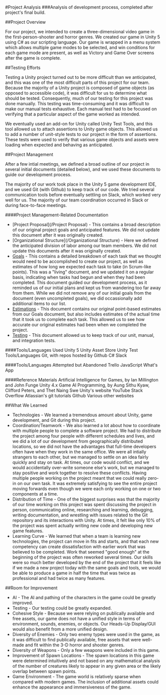 #Project Analysis
###Analysis of development process, completed after project's final build.

##Project Overview

For our project, we intended to create a three-dimensional video game in the first-person-shooter and horror genres. We created our game in Unity 5 using C# as our scripting language. Our game is wrapped in a menu system which allows multiple game modes to be selected, and win conditions for each game mode are present, as well as Victory and Game Over screens after the game is complete.

##Testing Efforts

Testing a Unity project turned out to be more difficult than we anticipated, and this was one of the most difficult parts of this project for our team. Because the majority of a Unity project is composed of game objects (as opposed to accessible code), it was difficult for us to determine what should be tested. Consequently, much of our testing for this project was done manually. This testing was time-consuming and it was difficult to make our manual tests exhaustive. Each manual test had to be focused on verifying that a particular aspect of the game worked as intended.

We eventually used an add-on for Unity called Unity Test Tools, and this tool allowed us to attach assertions to Unity game objects. This allowed us to add a number of unit-style tests to our project in the form of assertions. These tests were used to verify that various game objects and assets were loading when expected and behaving as anticipated.

##Project Management 

After a few intial meetings, we defined a broad outline of our project in several initial documents (detailed below), and we used these documents to guide our development process.

The majority of our work took place in the Unity 5 game development IDE, and we used Git (with Github) to keep track of our code. We tried several communication tools before eventually settling on Slack, which worked very well for us. The majority of our team coordination occurred in Slack or during face-to-face meetings.

####Project Management-Related Documentation

* [Project Proposal](/Project Proposal) - This contains a broad description of our original project goals and anticipated features. We did not update this document after it was originally created.
* [Organizational Structure](/Organizational Structure) - Here we defined the anticipated division of labor among our team members. We did not update this documents after it was originally created.
* [Goals](/Goals) - This contains a detailed breakdown of each task that we thought would need to be accomplished to create our project, as well as estimates of how long we expected each task to take (in Scrum-like points). This was a "living" document, and we updated it on a regular basis, indicating when tasks had begun and when they had been completed. This document guided our development process, as it reminded us of our initial plans and kept us from wandering too far away from them. While we did not remove any of our initial goals from the document (even uncompleted goals), we did occassionally add additional items to our list.
* [Estimations](/Estimations) - This document contains our original point-based estimates from our Goals document, but also includes estimates of the actual time that it took us to complete each task. This allowed us to see how accurate our original estimates had been when we completed the project.
* [Testing](/Estimations)  - This document allowed us to keep track of our unit, manual, and integration tests.

####Tools/Languages Used
Unity 5
Unity Asset Store
Unity Test Tools/Languages
Git, with repos hosted by Github
C#
Slack

####Tools/Languages Attempted but Abandoned
Trello
JavaScript
What's App

####Reference Materials
Artificial Intelligence for Games, by Ian Millington and John Funge
Unity 4.x Game AI Programming, by Aung Sithu Kyaw, Clifford Peters, and Thet Naing Swe
Unity's website
YouTube
Stack Overflow
Atlassian's git tutorials
Github
Various other websites

##What We Learned

* Technologies - We learned a tremendous amount about Unity, game development, and Git during this project.
* Coordination/Teamwork - We also learned a lot about how to coordinate with multiple people to complete a software project. We had to distribute the project among four people with different schedules and lives, and we did a lot of our development from geographically distributed locations, so we did not have the advantages that full-time developers often have when they work in the same office. We were all intially strangers to each other, but we managed to settle on an idea fairly quickly and stay on task. At times, our code would conflict, and we would accidentally over-write someone else's work, but we managed to stay positive and work together to resolve these conflicts. Having multiple people working on the project meant that we could really zero-in on our own task. It was extremely satisfying to see the entire project moving forwards even though we were each only working on one or two components at a time.
* Distribution of Time - One of the biggest surprises was that the majority of our time working on this project was spent discussing the project in person, communicating online, researching and learning, debugging, writing documentation, and wrestling with issues related to the Git repository and its interactions with Unity. At times, it felt like only  10% of the project was spent actually writing new code and developing new game features. 
* Learning Curve - We learned that when a team is learning new technologies, the project can move in fits and starts, and that each new competency can create dissatisfaction with earlier work that was believed to be completed. Work that seemed "good enough" at the beginning of the project was often reworked several times. Our skills were so much better developed by the end of the project that it feels like if we made a new project today with the same goals and tools, we would be able to produce a game in half the time that was twice as professional and had twice as many features.

##Room for Improvement

* AI - The AI and pathing of the characters in the game could be greatly improved.
* Testing - Our testing could be greatly expanded.
* Cohesive Style - Because we were relying on publically available and free assets, our game does not have a unified style in terms of environment, sounds, enemies, or objects. Our Heads-Up Display/GUI would also benefit from a more unified design.
* Diversity of Enemies - Only two enemy types were used in the game, as it was difficult to find publically available, free assets that were well-made and fit within the 3-D horror and shooter genres.
* Diversity of Weapons - Only a few weapons were included in this game.
* Improvement of Spawn Locations - The spawn locations in this game were determined intuitively and not based on any mathematical analysis of the number of creatures likely to appear in any given area or the likely overlap between spawn points.
* Game Environment - The game world is relatively sparse when compared with modern games. The inclusion of additional assets could enhance the appearance and immersiveness of the game. 